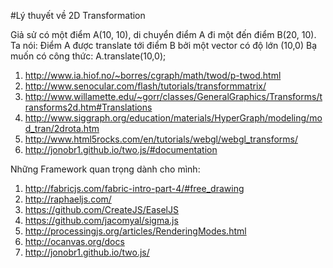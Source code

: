 #Lý thuyết về 2D Transformation 

Giả sử có một điểm A(10, 10), di chuyển điểm A đi một đến điểm B(20, 10). Ta nói:
Điểm A được translate tới điểm B bởi một vector có độ lớn (10,0)
Bạ muốn có công thức:
A.translate(10,0);


1. http://www.ia.hiof.no/~borres/cgraph/math/twod/p-twod.html
2. http://www.senocular.com/flash/tutorials/transformmatrix/
3. http://www.willamette.edu/~gorr/classes/GeneralGraphics/Transforms/transforms2d.htm#Translations
4. http://www.siggraph.org/education/materials/HyperGraph/modeling/mod_tran/2drota.htm
5. http://www.html5rocks.com/en/tutorials/webgl/webgl_transforms/
6. http://jonobr1.github.io/two.js/#documentation

Những Framework quan trọng dành cho mình:

1. http://fabricjs.com/fabric-intro-part-4/#free_drawing   
2. http://raphaeljs.com/
3. https://github.com/CreateJS/EaselJS
4. https://github.com/jacomyal/sigma.js
5. http://processingjs.org/articles/RenderingModes.html
6. http://ocanvas.org/docs
7. http://jonobr1.github.io/two.js/

